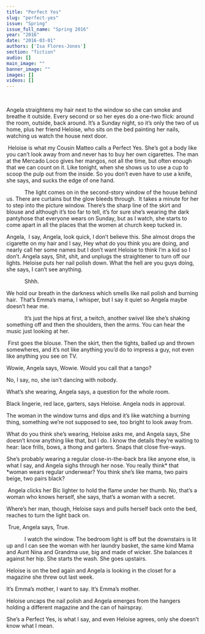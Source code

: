 ```yaml
---
title: "Perfect Yes"
slug: "perfect-yes"
issue: "Spring"
issue_full_name: "Spring 2016"
year: "2016"
date: "2016-03-01"
authors: ['Isa Flores-Jones']
section: "fiction"
audio: []
main_image: ""
banner_image: ""
images: []
videos: []
---
```

 

 Angela straightens my hair next to the window so she can smoke and breathe it outside. Every second or so her eyes do a one-two flick: around the room, outside, back around. It’s a Sunday night, so it’s only the two of us home, plus her friend Heloise, who sits on the bed painting her nails, watching us watch the house next door.

  Heloise is what my Cousin Matteo calls a Perfect Yes. She’s got a body like you can’t look away from and never has to buy her own cigarettes. The man at the Mercado Loco gives her mangos, not all the time, but often enough that we can count on it. Like tonight, when she shows us to use a cup to scoop the pulp out from the inside. So you don’t even have to use a knife, she says, and sucks the edge of one hand.

             The light comes on in the second-story window of the house behind us. There are curtains but the glow bleeds through.  It takes a minute for her to step into the picture window. There’s the sharp line of the skirt and blouse and although it’s too far to tell, it’s for sure she’s wearing the dark pantyhose that everyone wears on Sunday, but as I watch, she starts to come apart in all the places that the women at church keep tucked in.

 Angela,  I say, Angela, look quick, I don’t believe this. She almost drops the cigarette on my hair and I say, Hey what do you think you are doing, and nearly call her some names but I don’t want Heloise to think I’m a kid so I don’t. Angela says, Shit, shit, and unplugs the straightener to turn off our lights. Heloise puts her nail polish down. What the hell are you guys doing, she says, I can’t see anything.

             Shhh.

 We hold our breath in the darkness which smells like nail polish and burning hair.  That’s Emma’s mama, I whisper, but I say it quiet so Angela maybe doesn’t hear me.

             It’s just the hips at first, a twitch, another swivel like she’s shaking something off and then the shoulders, then the arms. You can hear the music just looking at her.

  First goes the blouse. Then the skirt, then the tights, balled up and thrown somewheres, and it’s not like anything you’d do to impress a guy, not even like anything you see on TV. 

 Wowie, Angela says, Wowie. Would you call that a tango?

 No, I say, no, she isn’t dancing with nobody.

 What’s she wearing, Angela says, a question for the whole room.

 Black lingerie, red lace, garters, says Heloise. Angela nods in approval.

 The woman in the window turns and dips and it’s like watching a burning thing, something we’re not supposed to see, too bright to look away from.

 What do you think she’s wearing, Heloise asks me, and Angela says, She doesn’t know anything like that, but I do. I know the details they’re waiting to hear: lace frills, bows, a thong and garters. Snaps that close five-ways.

 She’s probably wearing a regular close-in-the-back bra like anyone else, is what I say, and Angela sighs through her nose. You really think* that *woman wears regular underwear? You think she’s like mama, two pairs beige, two pairs black?

  Angela clicks her Bic lighter to hold the flame under her thumb. No, that’s a woman who knows herself, she says, that’s a woman with a secret.

 Where’s her man, though, Heloise says and pulls herself back onto the bed, reaches to turn the light back on.

  True, Angela says, True.

             I watch the window. The bedroom light is off but the downstairs is lit up and I can see the woman with her laundry basket, the same kind Mama and Aunt Nina and Grandma use, big and made of wicker. She balances it against her hip. She starts the wash. She goes upstairs.

 Heloise is on the bed again and Angela is looking in the closet for a magazine she threw out last week.

 It’s Emma’s mother, I want to say. It’s Emma’s mother.

 Heloise uncaps the nail polish and Angela emerges from the hangers holding a different magazine and the can of hairspray.

 She’s a Perfect Yes, is what I say, and even Heloise agrees, only she doesn’t know what I mean.

